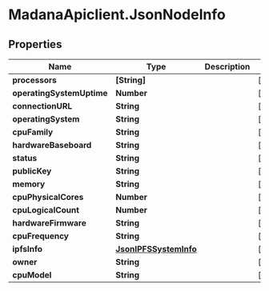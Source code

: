 # MadanaApiclient.JsonNodeInfo

## Properties

Name | Type | Description | Notes
------------ | ------------- | ------------- | -------------
**processors** | **[String]** |  | [optional] 
**operatingSystemUptime** | **Number** |  | [optional] 
**connectionURL** | **String** |  | [optional] 
**operatingSystem** | **String** |  | [optional] 
**cpuFamily** | **String** |  | [optional] 
**hardwareBaseboard** | **String** |  | [optional] 
**status** | **String** |  | [optional] 
**publicKey** | **String** |  | [optional] 
**memory** | **String** |  | [optional] 
**cpuPhysicalCores** | **Number** |  | [optional] 
**cpuLogicalCount** | **Number** |  | [optional] 
**hardwareFirmware** | **String** |  | [optional] 
**cpuFrequency** | **String** |  | [optional] 
**ipfsInfo** | [**JsonIPFSSystemInfo**](JsonIPFSSystemInfo.md) |  | [optional] 
**owner** | **String** |  | [optional] 
**cpuModel** | **String** |  | [optional] 


